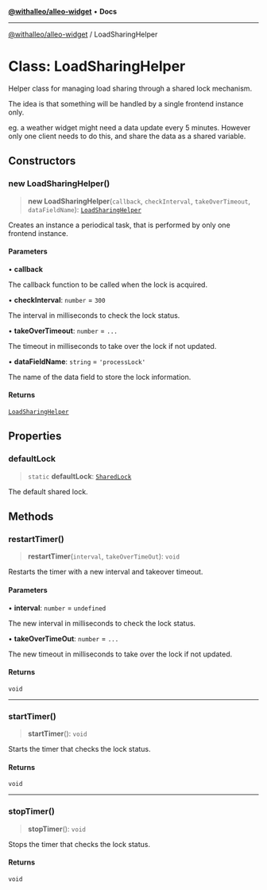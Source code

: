 [**@withalleo/alleo-widget**](../README.md) • **Docs**

***

[@withalleo/alleo-widget](../globals.md) / LoadSharingHelper

# Class: LoadSharingHelper

Helper class for managing load sharing through a shared lock mechanism.

The idea is that something will be handled by a single frontend instance only.

eg. a weather widget might need a data update every 5 minutes. However only one client needs to do this, and share the data as a shared variable.

## Constructors

### new LoadSharingHelper()

> **new LoadSharingHelper**(`callback`, `checkInterval`, `takeOverTimeout`, `dataFieldName`): [`LoadSharingHelper`](LoadSharingHelper.md)

Creates an instance a periodical task, that is performed by only one frontend instance.

#### Parameters

• **callback**

The callback function to be called when the lock is acquired.

• **checkInterval**: `number` = `300`

The interval in milliseconds to check the lock status.

• **takeOverTimeout**: `number` = `...`

The timeout in milliseconds to take over the lock if not updated.

• **dataFieldName**: `string` = `'processLock'`

The name of the data field to store the lock information.

#### Returns

[`LoadSharingHelper`](LoadSharingHelper.md)

## Properties

### defaultLock

> `static` **defaultLock**: [`SharedLock`](../type-aliases/SharedLock.md)

The default shared lock.

## Methods

### restartTimer()

> **restartTimer**(`interval`, `takeOverTimeOut`): `void`

Restarts the timer with a new interval and takeover timeout.

#### Parameters

• **interval**: `number` = `undefined`

The new interval in milliseconds to check the lock status.

• **takeOverTimeOut**: `number` = `...`

The new timeout in milliseconds to take over the lock if not updated.

#### Returns

`void`

***

### startTimer()

> **startTimer**(): `void`

Starts the timer that checks the lock status.

#### Returns

`void`

***

### stopTimer()

> **stopTimer**(): `void`

Stops the timer that checks the lock status.

#### Returns

`void`

